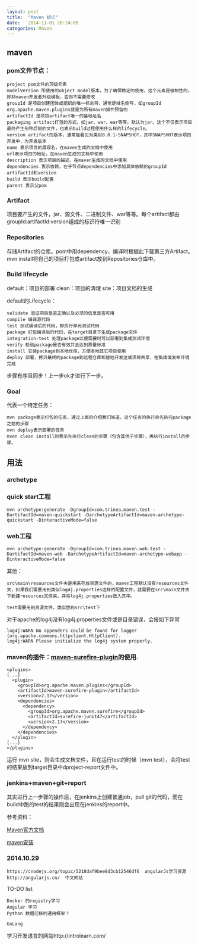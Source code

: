 ```yaml
---
layout: post
title:  "Maven 初识"
date:   2014-11-01 20:24:00
categories: Maven
---
```


## maven

### pom文件节点：

	project pom文件的顶级元素
	modelVersion 所使用的object model版本，为了确保稳定的使用，这个元素是强制性的。除非maven开发者升级模板，否则不需要修改
	groupId 是项目创建团体或组织的唯一标志符，通常是域名倒写，如groupId  org.apache.maven.plugins就是为所有maven插件预留的
	artifactId 是项目artifact唯一的基地址名
	packaging artifact打包的方式，如jar、war、ear等等。默认为jar。这个不仅表示项目最终产生何种后缀的文件，也表示build过程使用什么样的lifecycle。
	version artifact的版本，通常能看见为类似0.0.1-SNAPSHOT，其中SNAPSHOT表示项目开发中，为开发版本
	name 表示项目的展现名，在maven生成的文档中使用
	url表示项目的地址，在maven生成的文档中使用
	description 表示项目的描述，在maven生成的文档中使用
	dependencies 表示依赖，在子节点dependencies中添加具体依赖的groupId artifactId和version
	build 表示build配置
	parent 表示父pom

### Artifact

项目要产生的文件，jar、源文件、二进制文件、war等等。每个artifact都由groupId:artifactId:version组成的标识符唯一识别

### Repositories

存储Artifact的仓库。pom中用dependency，编译时根据此下载第三方Artifact。mvn install将自己的项目打包成artifact放到Repositories仓库中。

### Build lifecycle

default：项目的部署
clean：项目的清理
site：项目文档的生成

default的Lifecycle：

	validate 验证项目是否正确以及必须的信息是否可用
	compile 编译源代码
	test 测试编译后的代码，即执行单元测试代码
	package 打包编译后的代码，在target目录下生成package文件
	integration-test 处理package以便需要时可以部署到集成测试环境
	verify 检验package是否有效并且达到质量标准
	install 安装package到本地仓库，方便本地其它项目使用
	deploy 部署，拷贝最终的package到远程仓库和替他开发这或项目共享，在集成或发布环境完成

步骤有序且同步！上一步ok才进行下一步。

### Goal

代表一个特定任务：

	mvn package表示打包的任务，通过上面的介绍我们知道，这个任务的执行会先执行package 之前的步骤
	mvn deploy表示部署的任务
	mven clean install则表示先执行clean的步骤（包含其他子步骤），再执行install的步骤。

## 用法

### archetype

### quick start工程

	mvn archetype:generate -DgroupId=com.trinea.maven.test -DartifactId=maven-quickstart -DarchetypeArtifactId=maven-archetype-quickstart -DinteractiveMode=false

### web工程

	mvn archetype:generate -DgroupId=com.trinea.maven.web.test -DartifactId=maven-web -DarchetypeArtifactId=maven-archetype-webapp -DinteractiveMode=false

其他：

	src\main\resources文件夹是用来存放资源文件的，maven工程默认没有resources文件夹，如果我们需要用到类似log4j.properties这样的配置文件，就需要在src\main文件夹下新建resources文件夹，并将log4j.properties放入其中。

	test需要用到资源文件，类似放到src\test下
对于apache的log4j没有log4j.properties文件或是目录错误，会报如下异常

	log4j:WARN No appenders could be found for logger (org.apache.commons.httpclient.HttpClient).
	log4j:WARN Please initialize the log4j system properly.


### maven的插件：[maven-surefire-plugin](http://maven.apache.org/surefire/maven-surefire-plugin/usage.html)的使用.

	<plugins>
	[...]
	  <plugin>
	    <groupId>org.apache.maven.plugins</groupId>
	    <artifactId>maven-surefire-plugin</artifactId>
	    <version>2.17</version>
	    <dependencies>
	      <dependency>
	        <groupId>org.apache.maven.surefire</groupId>
	        <artifactId>surefire-junit47</artifactId>
	        <version>2.17</version>
	      </dependency>
	    </dependencies>
	  </plugin>
	[...]
	</plugins>

运行 mvn site，则会生成文档文件，且在运行test的时候（mvn test），会将test的结果放到target目录中dproject-report文件中。

### jenkins+maven+git+report

其实进行上一步骤的操作后，在jenkins上创建普通job，pull git的代码，而在build中跑的test的结果则会出现在jenkins的report中。

参考资料：

[Maven官方文档](http://maven.apache.org/guides/index.html)

[maven安装](http://maven.apache.org/download.html)

### 2014.10.29

	https://cnodejs.org/topic/5218daf9bee8d3cb12546df6  angularJs学习资源
	http://angularjs.cn/  中文网站

TO-DO list

	Docker 的registry学习
	Angular 学习
	Python 数据迁移的通用框架？

	GoLang 

学习开发语言的网站http://introlearn.com/
